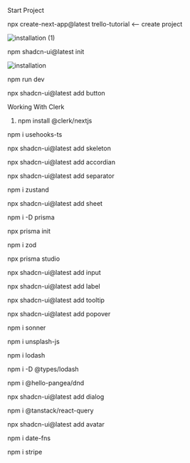 
Start Project

npx create-next-app@latest trello-tutorial  <-- create project

![installation (1)](https://github.com/AlisherAlseiit/trello-clone/assets/63951641/3c2fe01a-fead-4f60-ad94-bca7072340f7)


npm shadcn-ui@latest init

![installation](https://github.com/AlisherAlseiit/trello-clone/assets/63951641/a8108c3a-ab56-4bd2-a77e-eaf20797c866)


npm run dev

npx shadcn-ui@latest add button



Working With Clerk


1. npm install @clerk/nextjs


npm i usehooks-ts

npx shadcn-ui@latest add skeleton

npx shadcn-ui@latest add accordian

npx shadcn-ui@latest add separator

npm i zustand

npx shadcn-ui@latest add sheet

npm i -D prisma

npx prisma init

npm i zod

npx prisma studio

npx shadcn-ui@latest add input

npx shadcn-ui@latest add label

npx shadcn-ui@latest add tooltip

npx shadcn-ui@latest add popover

npm i sonner

npm i unsplash-js

npm i lodash

npm i -D @types/lodash

npm i @hello-pangea/dnd

npx shadcn-ui@latest add dialog

npm i @tanstack/react-query

npx shadcn-ui@latest add avatar

npm i date-fns

npm i stripe
